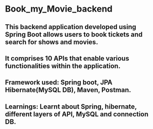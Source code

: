 # Book_my_Movie_backend
## This backend application developed using Spring Boot allows users to book tickets and search for shows and movies.
## It comprises 10 APIs that enable various functionalities within the application.
## Framework used: Spring boot, JPA Hibernate(MySQL DB), Maven, Postman.
## Learnings: Learnt about Spring, hibernate, different layers of API, MySQL and connection DB.
